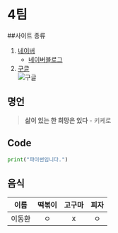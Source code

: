 # **4팀**   

##사이트 종류
1. [네이버][1]  
    * [네이버블로그][1-1]
2. [구글][2]  
![구글](https://www.google.com/images/branding/googlelogo/1x/googlelogo_color_272x92dp.png)  

## 명언
> **삶이 있는 한 희망은 있다** - 키케로  

## Code
```python
print("파이썬입니다.")
```  

## 음식
| 이름 | 떡볶이 | 고구마 | 피자 |
| :----: | :----: | :----: | :----: |
| 이동환 | ㅇ | x | ㅇ | 






[1]: https://www.naver.com
[1-1]: https://section.blog.naver.com
[2]: https://www.google.com
